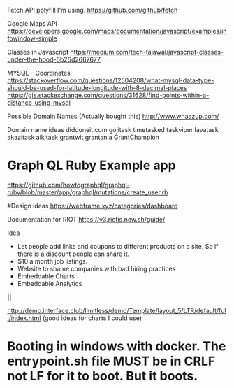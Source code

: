 Fetch API polyfill I'm using.
https://github.com/github/fetch

Google Maps API
https://developers.google.com/maps/documentation/javascript/examples/infowindow-simple

Classes in Javascript
https://medium.com/tech-tajawal/javascript-classes-under-the-hood-6b26d2667677

MYSQL - Coordinates 
https://stackoverflow.com/questions/12504208/what-mysql-data-type-should-be-used-for-latitude-longitude-with-8-decimal-places
https://gis.stackexchange.com/questions/31628/find-points-within-a-distance-using-mysql

Possible Domain Names (Actually bought this)
http://www.whaazup.com/

Domain name ideas
diddoneit.com
gojitask
timetasked
taskviper
lavatask
akazitask
aikitask
grantwit
grantania
GrantChampion

# Graph QL Ruby Example app
https://github.com/howtographql/graphql-ruby/blob/master/app/graphql/mutations/create_user.rb

#Design ideas
https://webframe.xyz/categories/dashboard

Documentation for RIOT
https://v3.riotjs.now.sh/guide/

Idea 
- Let people add links and coupons to different products on a site. So if there is a discount people can share it.
- $10 a month job listings.
- Website to shame companies with bad hiring practices
- Embeddable Charts
- Embeddable Analytics

||


http://demo.interface.club/limitless/demo/Template/layout_5/LTR/default/full/index.html (good ideas for charts I could use)

# Booting in windows with docker. The entrypoint.sh file MUST be in CRLF not LF for it to boot. But it boots.